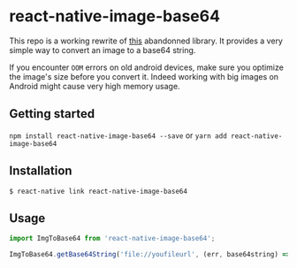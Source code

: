 
# react-native-image-base64

This repo is a working rewrite of [this](https://github.com/xfumihiro/react-native-image-to-base64) abandonned library.
It provides a very simple way to convert an image to a base64 string.

If you encounter `OOM` errors on old android devices, make sure you optimize the image's size before you convert it. 
Indeed working with big images on Android might cause very high memory usage.

## Getting started

`npm install react-native-image-base64 --save`
or
`yarn add react-native-image-base64`


## Installation

`$ react-native link react-native-image-base64`

## Usage
```javascript
import ImgToBase64 from 'react-native-image-base64';

ImgToBase64.getBase64String('file://youfileurl', (err, base64string) => doSomethingWith(base64string));
```
  